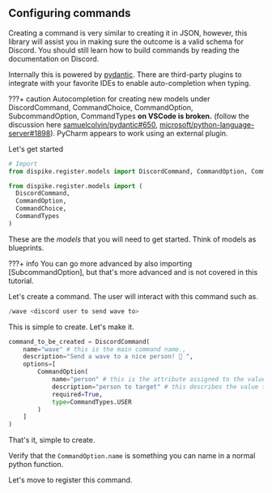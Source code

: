 ## Configuring commands

Creating a command is very similar to creating it in JSON, however, this library will assist you in making sure the outcome is a valid schema for Discord. You should still learn how to build commands by reading the documentation on Discord.



Internally this is powered by [pydantic](https://pydantic-docs.helpmanual.io/). There are third-party plugins to integrate with your favorite IDEs to enable auto-completion when typing. 



???+ caution
	Autocompletion for creating new models under DiscordCommand, CommandChoice, CommandOption, SubcommandOption, CommandTypes **on VSCode is broken.** (follow the discussion here [samuelcolvin/pydantic#650](https://github.com/samuelcolvin/pydantic/issues/650), [microsoft/python-language-server#1898](https://github.com/microsoft/python-language-server/issues/1898)). PyCharm appears to work using an external plugin.
	

Let's get started

```python
# Import
from dispike.register.models import DiscordCommand, CommandOption, CommandChoice, CommandTypes

from dispike.register.models import (
  DiscordCommand,
  CommandOption,
  CommandChoice,
  CommandTypes
)

```

These are the *models* that you will need to get started. Think of models as blueprints.

???+ info
	You can go more advanced by also importing [SubcommandOption], but that's more advanced and is not covered in this tutorial.



Let's create a command. The user will interact with this command such as.

```python
/wave <discord user to send wave to>
```

This is simple to create. Let's make it.



```python
command_to_be_created = DiscordCommand(
    name="wave" # this is the main command name.,
    description="Send a wave to a nice person! 👋 ",
    options=[
        CommandOption(
            name="person" # this is the attribute assigned to the value passed.,
            description="person to target" # this describes the value to pass,
          	required=True,
            type=CommandTypes.USER
        )
    ]
)
```



That's it, simple to create. 

Verify that the ``CommandOption.name`` is something you can name in a normal python function. 

Let's move to register this command.


